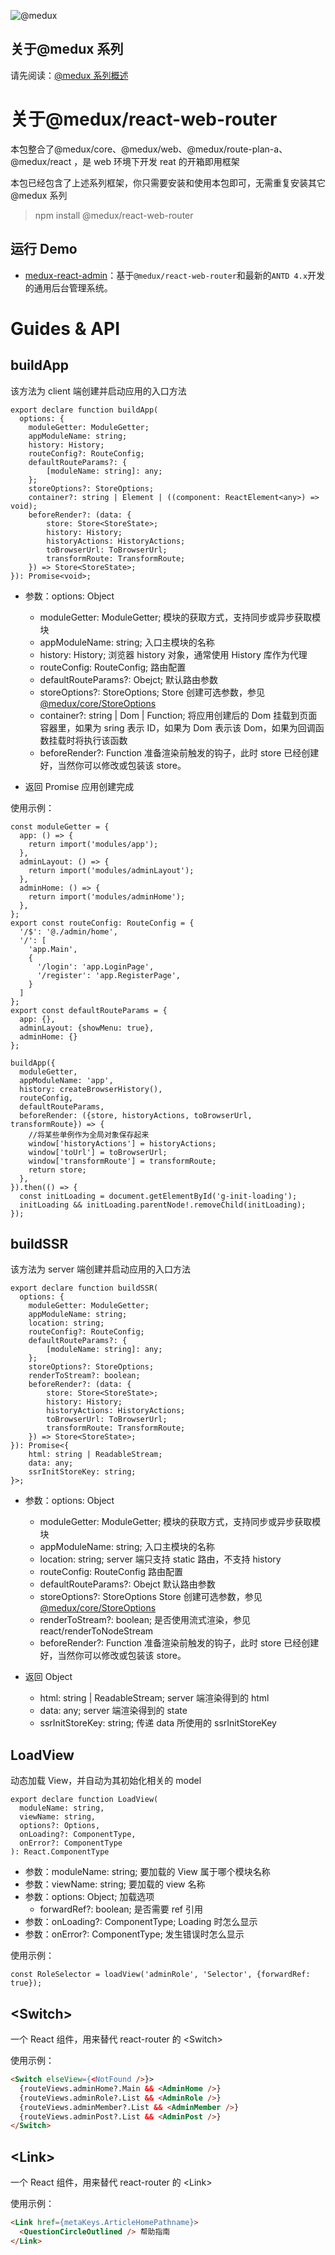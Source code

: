 ![@medux](https://github.com/wooline/react-coat/blob/master/docs/imgs/logo2.png)

## 关于@medux 系列

请先阅读：[@medux 系列概述](https://github.com/wooline/medux)

# 关于@medux/react-web-router

本包整合了@medux/core、@medux/web、@medux/route-plan-a、@medux/react ，是 web 环境下开发 reat 的开箱即用框架

本包已经包含了上述系列框架，你只需要安装和使用本包即可，无需重复安装其它@medux 系列

> npm install @medux/react-web-router

## 运行 Demo

- [medux-react-admin](https://github.com/wooline/medux-react-admin)：基于`@medux/react-web-router`和最新的`ANTD 4.x`开发的通用后台管理系统。

# Guides & API

## buildApp

该方法为 client 端创建并启动应用的入口方法

```TS
export declare function buildApp(
  options: {
    moduleGetter: ModuleGetter;
    appModuleName: string;
    history: History;
    routeConfig?: RouteConfig;
    defaultRouteParams?: {
        [moduleName: string]: any;
    };
    storeOptions?: StoreOptions;
    container?: string | Element | ((component: ReactElement<any>) => void);
    beforeRender?: (data: {
        store: Store<StoreState>;
        history: History;
        historyActions: HistoryActions;
        toBrowserUrl: ToBrowserUrl;
        transformRoute: TransformRoute;
    }) => Store<StoreState>;
}): Promise<void>;
```

- 参数：options: Object

  - moduleGetter: ModuleGetter; 模块的获取方式，支持同步或异步获取模块
  - appModuleName: string; 入口主模块的名称
  - history: History; 浏览器 history 对象，通常使用 History 库作为代理
  - routeConfig: RouteConfig; 路由配置
  - defaultRouteParams?: Obejct; 默认路由参数
  - storeOptions?: StoreOptions; Store 创建可选参数，参见[@medux/core/StoreOptions](https://github.com/wooline/medux/blob/master/packages/core/api/interfaces/storeoptions.md)
  - container?: string | Dom | Function; 将应用创建后的 Dom 挂载到页面容器里，如果为 sring 表示 ID，如果为 Dom 表示该 Dom，如果为回调函数挂载时将执行该函数
  - beforeRender?: Function 准备渲染前触发的钩子，此时 store 已经创建好，当然你可以修改或包装该 store。

- 返回 Promise 应用创建完成

使用示例：

```TS
const moduleGetter = {
  app: () => {
    return import('modules/app');
  },
  adminLayout: () => {
    return import('modules/adminLayout');
  },
  adminHome: () => {
    return import('modules/adminHome');
  },
};
export const routeConfig: RouteConfig = {
  '/$': '@./admin/home',
  '/': [
    'app.Main',
    {
      '/login': 'app.LoginPage',
      '/register': 'app.RegisterPage',
    }
  ]
};
export const defaultRouteParams = {
  app: {},
  adminLayout: {showMenu: true},
  adminHome: {}
};

buildApp({
  moduleGetter,
  appModuleName: 'app',
  history: createBrowserHistory(),
  routeConfig,
  defaultRouteParams,
  beforeRender: ({store, historyActions, toBrowserUrl, transformRoute}) => {
    //将某些单例作为全局对象保存起来
    window['historyActions'] = historyActions;
    window['toUrl'] = toBrowserUrl;
    window['transformRoute'] = transformRoute;
    return store;
  },
}).then(() => {
  const initLoading = document.getElementById('g-init-loading');
  initLoading && initLoading.parentNode!.removeChild(initLoading);
});
```

## buildSSR

该方法为 server 端创建并启动应用的入口方法

```TS
export declare function buildSSR(
  options: {
    moduleGetter: ModuleGetter;
    appModuleName: string;
    location: string;
    routeConfig?: RouteConfig;
    defaultRouteParams?: {
        [moduleName: string]: any;
    };
    storeOptions?: StoreOptions;
    renderToStream?: boolean;
    beforeRender?: (data: {
        store: Store<StoreState>;
        history: History;
        historyActions: HistoryActions;
        toBrowserUrl: ToBrowserUrl;
        transformRoute: TransformRoute;
    }) => Store<StoreState>;
}): Promise<{
    html: string | ReadableStream;
    data: any;
    ssrInitStoreKey: string;
}>;
```

- 参数：options: Object

  - moduleGetter: ModuleGetter; 模块的获取方式，支持同步或异步获取模块
  - appModuleName: string; 入口主模块的名称
  - location: string; server 端只支持 static 路由，不支持 history
  - routeConfig: RouteConfig 路由配置
  - defaultRouteParams?: Obejct 默认路由参数
  - storeOptions?: StoreOptions Store 创建可选参数，参见[@medux/core/StoreOptions](https://github.com/wooline/medux/blob/master/packages/core/api/interfaces/storeoptions.md)
  - renderToStream?: boolean; 是否使用流式渲染，参见 react/renderToNodeStream
  - beforeRender?: Function 准备渲染前触发的钩子，此时 store 已经创建好，当然你可以修改或包装该 store。

- 返回 Object
  - html: string | ReadableStream; server 端渲染得到的 html
  - data: any; server 端渲染得到的 state
  - ssrInitStoreKey: string; 传递 data 所使用的 ssrInitStoreKey

## LoadView

动态加载 View，并自动为其初始化相关的 model

```TS
export declare function LoadView(
  moduleName: string,
  viewName: string,
  options?: Options,
  onLoading?: ComponentType,
  onError?: ComponentType
): React.ComponentType
```

- 参数：moduleName: string; 要加载的 View 属于哪个模块名称
- 参数：viewName: string; 要加载的 view 名称
- 参数：options: Object; 加载选项
  - forwardRef?: boolean; 是否需要 ref 引用
- 参数：onLoading?: ComponentType; Loading 时怎么显示
- 参数：onError?: ComponentType; 发生错误时怎么显示

使用示例：

```JS
const RoleSelector = loadView('adminRole', 'Selector', {forwardRef: true});
```

## \<Switch\>

一个 React 组件，用来替代 react-router 的 \<Switch\>

使用示例：

```HTML
<Switch elseView={<NotFound />}>
  {routeViews.adminHome?.Main && <AdminHome />}
  {routeViews.adminRole?.List && <AdminRole />}
  {routeViews.adminMember?.List && <AdminMember />}
  {routeViews.adminPost?.List && <AdminPost />}
</Switch>
```

## \<Link\>

一个 React 组件，用来替代 react-router 的 \<Link\>

使用示例：

```HTML
<Link href={metaKeys.ArticleHomePathname}>
  <QuestionCircleOutlined /> 帮助指南
</Link>
```
